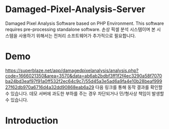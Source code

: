 # Damaged-Pixel-Analysis-Server
Damaged Pixel Analysis Software based on PHP Environment. This software requires pre-processing standalone software. 손상 픽셀 분석 시스템이며 본 시스템을 사용하기 위해서는 전처리 소프트웨어가 추가적으로 필요합니다.

# Demo
https://superblaze.net/app/damagedpixelanalysis/analysis.php?code=1666021350&area=3570&data=ab6ab2bdbf3ff1f2f4ec3290a58f7070ba24bd3eaf97f91a0ff532f2ec64c9c7/55d45a3e5ad6a9fa4e10b28beaf99927f62db970a6716d4a32dd90868eab6a29
다음 링크를 통해 동작 결과를 확인할 수 있습니다. 데모 서버에 과도한 부하를 주는 경우 차단되거나 민/형사상 책임이 발생할 수 있습니다.

# Introduction
